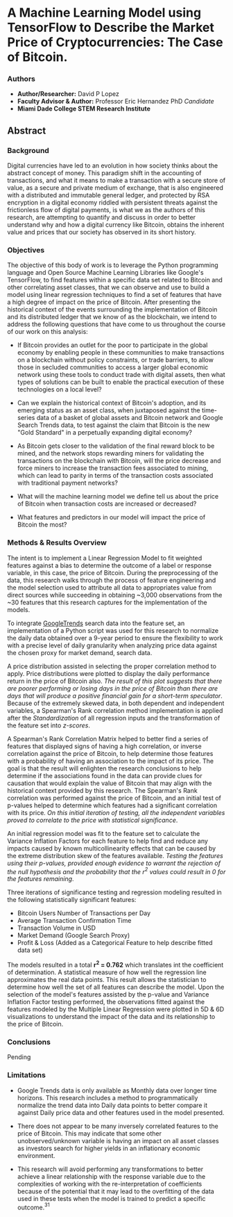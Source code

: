 # A Machine Learning Model using TensorFlow to Describe the Market Price of Cryptocurrencies: The Case of Bitcoin.
### Authors
* **Author/Researcher:** David P Lopez
* **Faculty Advisor & Author:** Professor Eric Hernandez PhD *Candidate*
* **Miami Dade College STEM Research Institute**

## Abstract
### Background
Digital currencies have led to an evolution in how society thinks about the abstract concept of money. This paradigm shift in the accounting of transactions, and what it means to make a transaction with a secure store of value, as a secure and private medium of exchange, that is also engineered with a distributed and immutable general ledger, and protected by RSA encryption in a digital economy riddled with persistent threats against the frictionless flow of digital payments, is what we as the authors of this research, are attempting to quantify and discuss in order to better understand why and how a digital currency like Bitcoin, obtains the inherent value and prices that our society has observed in its short history. 

### Objectives
The objective of this body of work is to leverage the Python programming language and Open Source Machine Learning Libraries like Google's TensorFlow, to find features within a specific data set related to Bitcoin and other correlating asset classes, that we can observe and use to build a model using linear regression techniques to find a set of features that have a high degree of impact on the price of Bitcoin. After presenting the historical context of the events surrounding the implementation of Bitcoin and its distributed ledger that we know of as the blockchain, we intend to address the following questions that have come to us throughout the course of our work on this analysis:

* If Bitcoin provides an outlet for the poor to participate in the global economy by enabling people in these communities to make transactions on a blockchain without policy constraints, or trade barriers, to allow those in secluded communities to access a larger global economic network using these tools to conduct trade with digital assets, then what types of solutions can be built to enable the practical execution of these technologies on a local level?

* Can we explain the historical context of Bitcoin's adoption, and its emerging status as an asset class, when juxtaposed against the time-series data of a basket of global assets and Bitcoin network and Google Search Trends data, to test against the claim that Bitcoin is the new "Gold Standard" in a perpetually expanding digital economy?

* As Bitcoin gets closer to the validation of the final reward block to be mined, and the network stops rewarding miners for validating the transactions on the blockchain with Bitcoin, will the price decrease and force miners to increase the transaction fees associated to mining, which can lead to parity in terms of the transaction costs associated with traditional payment networks?

* What will the machine learning model we define tell us about the price of Bitcoin when transaction costs are increased or decreased?

* What features and predictors in our model will impact the price of Bitcoin the most?
### Methods & Results Overview
The intent is to implement a Linear Regression Model to fit weighted features against a bias to determine the outcome of a label or response variable, in this case, the price of Bitcoin. During the preprocessing of the data, this research walks through the process of feature engineering and the model selection used to attribute all data to appropriates value from direct sources while succeeding in obtaining ~3,000 observations from the ~30 features that this research captures for the implementation of the models.

To integrate [GoogleTrends](https://trends.google.com/trends/explore?date=2009-01-03%202018-08-09&geo=US&q=bitcoin) search data into the feature set, an implementation of a Python script was used for this research to normalize the daily data obtained over a 9-year period to ensure the flexibility to work with a precise level of daily granularity when analyzing price data against the chosen proxy for market demand, search data.

A price distribution assisted in selecting the proper correlation method to apply. Price distributions were plotted to display the daily performance return in the price of Bitcoin also. *The result of this plot suggests that there are poorer performing or losing days in the price of Bitcoin than there are days that will produce a positive financial gain for a short-term speculator*. Because of the extremely skewed data, in both dependent and independent variables, a Spearman's Rank correlation method implementation is applied after the *Standardization* of all regression inputs and the transformation of the feature set into *z-scores*.

A Spearman's Rank Correlation Matrix helped to better find a series of features that displayed signs of having a high correlation, or inverse correlation against the price of Bitcoin, to help determine those features with a probability of having an association to the impact of its price. The goal is that the result will enlighten the research conclusions to help determine if the associations found in the data can provide clues for causation that would explain the value of Bitcoin that may align with the historical context provided by this research. The Spearman's Rank correlation was performed against the price of Bitcoin, and an initial test of p-values helped to determine which features had a significant correlation with its price. *On this initial iteration of testing, all the independent variables proved to correlate to the price with statistical significance*.

An initial regression model was fit to the feature set to calculate the Variance Inflation Factors for each feature to help find and reduce any impacts caused by known multicollinearity effects that can be caused by the extreme distribution skew of the features available. *Testing the features using their p-values, provided enough evidence to warrant the rejection of the null hypothesis and the probability that the r$^{2}$ values could result in 0 for the features remaining*. 

Three iterations of significance testing and regression modeling resulted in the following statistically significant features:
* Bitcoin Users Number of Transactions per Day	
* Average Transaction Confirmation Time	
* Transaction Volume in USD	
* Market Demand (Google Search Proxy)
* Profit & Loss (Added as a Categorical Feature to help describe fitted data set)

The models resulted in a total **r$^{2}$ = 0.762** which translates int the coefficient of determination. A statistical measure of how well the regression line approximates the real data points. This result allows the statistician to determine how well the set of all features can describe the model. Upon the selection of the model's features assisted by the p-value and Variance Inflation Factor testing performed, the observations fitted against the features modeled by the Multiple Linear Regression were plotted in 5D & 6D visualizations to understand the impact of the data and its relationship to the price of Bitcoin.

### Conclusions
Pending

### Limitations
* Google Trends data is only available as Monthly data over longer time horizons. This research includes a method to programmatically normalize the trend data into Daily data points to better compare it against Daily price data and other features used in the model presented.

* There does not appear to be many inversely correlated features to the price of Bitcoin. This may indicate that some other unobserved/unknown variable is having an impact on all asset classes as investors search for higher yields in an inflationary economic environment.

* This research will avoid performing any transformations to better achieve a linear relationship with the response variable due to the complexities of working with the re-interpretation of coefficients because of the potential that it may lead to the overfitting of the data used in these tests when the model is trained to predict a specific outcome.$^{31}$
